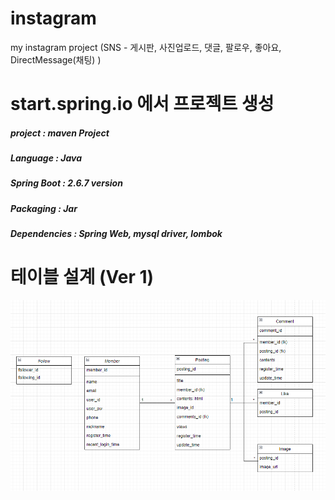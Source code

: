 # instagram
my instagram project (SNS - 게시판, 사진업로드, 댓글, 팔로우, 좋아요, DirectMessage(채팅) )

# start.spring.io 에서 프로젝트 생성
##### project : maven Project
##### Language : Java
##### Spring Boot : 2.6.7 version
##### Packaging : Jar
##### Dependencies : Spring Web, mysql driver, lombok


# 테이블 설계 (Ver 1)

![img_1.png](img_1.png)

